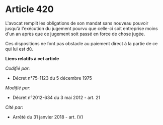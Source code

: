 # Article 420

L'avocat remplit les obligations de son mandat sans nouveau pouvoir jusqu'à l'exécution du jugement pourvu que celle-ci soit
entreprise moins d'un an après que ce jugement soit passé en force de chose jugée.

Ces dispositions ne font pas obstacle au paiement direct à la partie de ce qui lui est dû.

**Liens relatifs à cet article**

_Codifié par_:

  - Décret n°75-1123 du 5 décembre 1975

_Modifié par_:

  - Décret n°2012-634 du 3 mai 2012 - art. 21

_Cité par_:

  - Arrêté du 31 janvier 2018 - art. (V)
